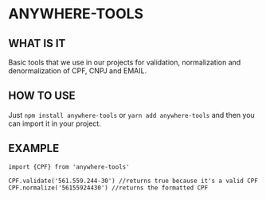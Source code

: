 # ANYWHERE-TOOLS

## WHAT IS IT

Basic tools that we use in our projects for validation, normalization and denormalization of CPF, CNPJ and EMAIL.


## HOW TO USE

Just `npm install anywhere-tools` or `yarn add anywhere-tools` and then you can import it in your project.

## EXAMPLE

```
import {CPF} from 'anywhere-tools'

CPF.validate('561.559.244-30') //returns true because it's a valid CPF
CPF.normalize('56155924430') //returns the formatted CPF

```